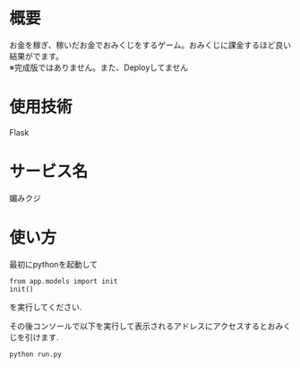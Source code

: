 # 概要 
お金を稼ぎ、稼いだお金でおみくじをするゲーム。おみくじに課金するほど良い結果がでます。<br>
※完成版ではありません。また、Deployしてません

# 使用技術
Flask

# サービス名
媚みクジ

# 使い方
最初にpythonを起動して
 ```
 from app.models import init
 init()
 ```
 を実行してください.

 その後コンソールで以下を実行して表示されるアドレスにアクセスするとおみくじを引けます.
 ```
 python run.py
 ```
